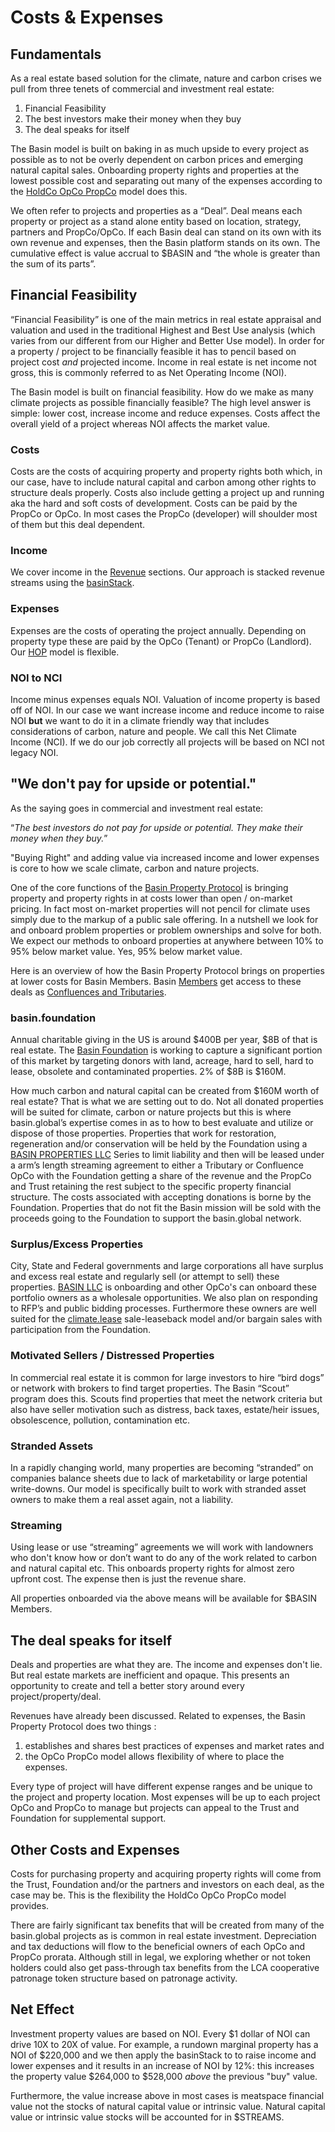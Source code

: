 # Costs & Expenses

## Fundamentals

As a real estate based solution for the climate, nature and carbon crises we pull from three tenets of commercial and investment real estate:

1. Financial Feasibility
2. The best investors make their money when they buy
3. The deal speaks for itself

The Basin model is built on baking in as much upside to every project as possible as to not be overly dependent on carbon prices and emerging natural capital sales.  Onboarding property rights and properties at the lowest possible cost and separating out many of the expenses according to the [HoldCo OpCo PropCo](business-model/holdco-opco-propco/) model does this.

We often refer to projects and properties as a “Deal”.  Deal means each property or project as a stand alone entity based on location, strategy, partners and PropCo/OpCo.  If each Basin deal can stand on its own with its own revenue and expenses, then the Basin platform stands on its own.  The cumulative effect is value accrual to $BASIN and “the whole is greater than the sum of its parts”.

## Financial Feasibility

“Financial Feasibility” is one of the main metrics in real estate appraisal and valuation and used in the traditional Highest and Best Use analysis (which varies from our different from our Higher and Better Use model).  In order for a property / project to be financially feasible it has to pencil based on project cost _and_ projected income.  Income in real estate is net income not gross, this is commonly referred to as Net Operating Income (NOI).

The Basin model is built on financial feasibility.  How do we make as many climate projects as possible financially feasible?  The high level answer is simple: lower cost, increase income and reduce expenses.  Costs affect the overall yield of a project whereas NOI affects the market value.

### Costs

Costs are the costs of acquiring property and property rights both which, in our case, have to include natural capital and carbon among other rights to structure deals properly.  Costs also include getting a project up and running aka the hard and soft costs of development.  Costs can be paid by the PropCo or OpCo.  In most cases the PropCo (developer) will shoulder most of them but this deal dependent.

### Income

We cover income in the [Revenue](revenue-models/) sections.  Our approach is stacked revenue streams using the [basinStack](../what/basin-property-protocol/basinstack.md).

### Expenses

Expenses are the costs of operating the project annually.  Depending on property type these are paid by the OpCo (Tenant) or PropCo (Landlord).  Our [HOP](business-model/holdco-opco-propco/) model is flexible.

### NOI to NCI

Income minus expenses equals NOI.  Valuation of income property is based off of NOI.  In our case we want increase income and reduce income to raise NOI **but** we want to do it in a climate friendly way that includes considerations of carbon, nature and people.  We call this Net Climate Income (NCI).  If we do our job correctly all projects will be based on NCI not legacy NOI.

## "We don't pay for upside or potential."

As the saying goes in commercial and investment real estate:

“_The best investors do not pay for upside or potential. They make their money when they buy._”

"Buying Right" and adding value via increased income and lower expenses is core to how we scale climate, carbon and nature projects.

One of the core functions of the [Basin Property Protocol](../what/basin-property-protocol/) is bringing property and property rights in at costs lower than open / on-market pricing.  In fact most on-market properties will not pencil for climate uses simply due to the markup of a public sale offering.  In a nutshell we look for and onboard problem properties or problem ownerships and solve for both.  We expect our methods to onboard properties at anywhere between 10% to 95% below market value.  Yes, 95% below market value.

Here is an overview of how the Basin Property Protocol brings on properties at lower costs for Basin Members.  Basin [Members](../what/community/network-participants/members.md) get access to these deals as [Confluences and Tributaries](../what/usdbasin-refi-mechanism/tributaries-and-confluences/).

### basin.foundation

Annual charitable giving in the US is around $400B per year, $8B of that is real estate.  The [Basin Foundation](broken-reference) is working to capture a significant portion of this market by targeting donors with land, acreage, hard to sell, hard to lease, obsolete and contaminated properties.  2% of $8B is $160M.

How much carbon and natural capital can be created from $160M worth of real estate?  That is what we are setting out to do.  Not all donated properties will be suited for climate, carbon or nature projects but this is where basin.global’s expertise comes in as to how to best evaluate and utilize or dispose of those properties.  Properties that work for restoration, regeneration and/or conservation will be held by the Foundation using a [BASIN PROPERTIES LLC](broken-reference) Series to limit liability and then will be leased under a arm’s length streaming agreement to either a Tributary or Confluence OpCo with the Foundation getting a share of the revenue and the PropCo and Trust retaining the rest subject to the specific property financial structure.  The costs associated with accepting donations is borne by the Foundation.  Properties that do not fit the Basin mission will be sold with the proceeds going to the Foundation to support the basin.global network.

### Surplus/Excess Properties

City, State and Federal governments and large corporations all have surplus and excess real estate and regularly sell (or attempt to sell) these properties.  [BASIN LLC](broken-reference) is onboarding and other OpCo's can onboard these portfolio owners as a wholesale opportunities.  We also plan on responding to RFP’s and public bidding processes.  Furthermore these owners are well suited for the [climate.lease](../what/basin-property-protocol/climate.lease.md) sale-leaseback model and/or bargain sales with participation from the Foundation.

### Motivated Sellers / Distressed Properties

In commercial real estate it is common for large investors to hire “bird dogs” or network with brokers to find target properties.  The Basin “Scout” program does this.  Scouts find properties that meet the network criteria but also have seller motivation such as distress, back taxes, estate/heir issues, obsolescence, pollution, contamination etc.

### Stranded Assets

In a rapidly changing world, many properties are becoming “stranded” on companies balance sheets due to lack of marketability or large potential write-downs.  Our model is specifically built to work with stranded asset owners to make them a real asset again, not a liability.

### Streaming

Using lease or use “streaming” agreements we will work with landowners who don't know how or don’t want to do any of the work related to carbon and natural capital etc.  This onboards property rights for almost zero upfront cost.  The expense then is just the revenue share.



All properties onboarded via the above means will be available for $BASIN Members.

## The deal speaks for itself

Deals and properties are what they are.  The income and expenses don't lie.  But real estate markets are inefficient and opaque.  This presents an opportunity to create and tell a better story around every project/property/deal.

Revenues have already been discussed.  Related to expenses, the Basin Property Protocol does two things :

1. establishes and shares best practices of expenses and market rates and
2. the OpCo PropCo model allows flexibility of where to place the expenses.

Every type of project will have different expense ranges and be unique to the project and property location.  Most expenses will be up to each project OpCo and PropCo to manage but projects can appeal to the Trust and Foundation for supplemental support.

## Other Costs and Expenses

Costs for purchasing property and acquiring property rights will come from the Trust, Foundation and/or the partners and investors on each deal, as the case may be.  This is the flexibility the HoldCo OpCo PropCo model provides.

There are fairly significant tax benefits that will be created from many of the basin.global projects as is common in real estate investment.  Depreciation and tax deductions will flow to the beneficial owners of each OpCo and PropCo prorata.  Although still in legal, we exploring whether or not token holders could also get pass-through tax benefits from the LCA cooperative patronage token structure based on patronage activity.

## Net Effect

Investment property values are based on NOI.  Every $1 dollar of NOI can drive 10X to 20X of value.  For example, a rundown marginal property has a NOI of $220,000 and we then apply the basinStack to to raise income and lower expenses and it results in an increase of NOI by 12%:  this increases the property value $264,000 to $528,000 _above_ the previous "buy" value.

Furthermore, the value increase above in most cases is meatspace financial value not the stocks of natural capital value or intrinsic value.  Natural capital value or intrinsic value stocks will be accounted for in $STREAMS.
